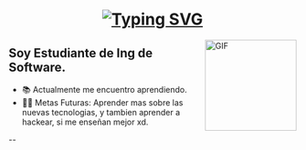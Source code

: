 <h1 align = "center">
<a href="https://git.io/typing-svg"><img src="https://readme-typing-svg.demolab.com?font=Fira+Code&size=75&duration=1400&pause=500&color=FF72FF&background=000000EE&center=true&multiline=true&width=1920&height=384&lines=Hola!;+Soy+Strick3rc+;Welcome+to+my+GitHub+profile" alt="Typing SVG" /></a>
</h1>

<img align="right" alt="GIF" height="160px" src="https://media.giphy.com/media/v1.Y2lkPTc5MGI3NjExY2NtamRyaHkyeHJ2MTFvOTV1cDA2eHB4NWp0bmRibDNmZHRlMG9hZSZlcD12MV9naWZzX3NlYXJjaCZjdD1n/wl6VxNbHaKWw8RcYXd/giphy.gif" />

## Soy Estudiante de Ing de Software.

- 📚 Actualmente me encuentro aprendiendo.
- 💪🏼 Metas Futuras: Aprender mas sobre las nuevas tecnologias, y tambien aprender a hackear, si me enseñan mejor xd.

--





